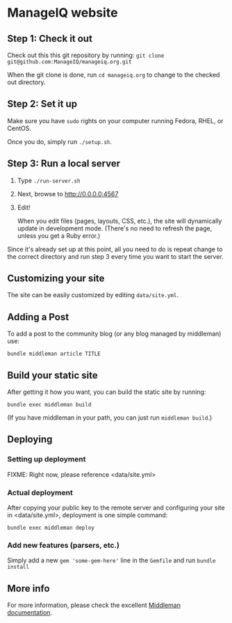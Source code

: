 # ManageIQ website

## Step 1: Check it out

Check out this this git repository by running:
`git clone git@github.com:ManageIQ/manageiq.org.git`

When the git clone is done, run `cd manageiq.org` to change to the
checked out directory.

## Step 2: Set it up

Make sure you have `sudo` rights on your computer running Fedora, RHEL,
or CentOS.

Once you do, simply run `./setup.sh`.

## Step 3: Run a local server

1. Type `./run-server.sh`

2. Next, browse to <http://0.0.0.0:4567>

3. Edit!

   When you edit files (pages, layouts, CSS, etc.), the site will
   dynamically update in development mode. (There's no need to refresh
   the page, unless you get a Ruby error.)

Since it's already set up at this point, all you need to do is repeat
change to the correct directory and run step 3 every time you want to
start the server.


## Customizing your site

The site can be easily customized by editing `data/site.yml`.


## Adding a Post

To add a post to the community blog (or any blog managed by middleman) use:

```
bundle middleman article TITLE
```


## Build your static site

After getting it how you want, you can build the static site by running:

`bundle exec middleman build`

(If you have middleman in your path, you can just run `middleman build`.)


## Deploying

### Setting up deployment

FIXME: Right now, please reference <data/site.yml>

### Actual deployment

After copying your public key to the remote server and configuring your
site in <data/site.yml>, deployment is one simple command:
```
bundle exec middleman deploy
```


### Add new features (parsers, etc.)

Simply add a new `gem 'some-gem-here'` line in the `Gemfile` and run
`bundle install`


## More info

For more information, please check the excellent
[Middleman documentation](http://middlemanapp.com/getting-started/).
